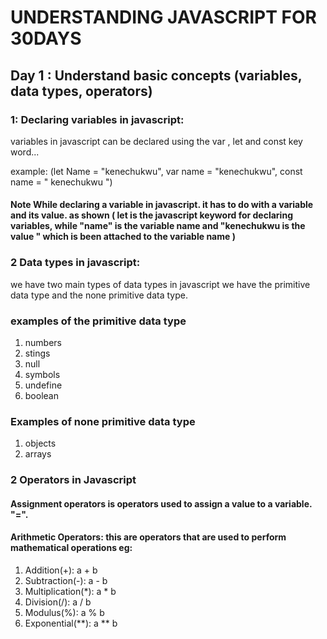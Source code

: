 # UNDERSTANDING JAVASCRIPT FOR 30DAYS 

## Day 1 : Understand basic concepts (variables, data types, operators)

### 1: Declaring variables in javascript:

variables in javascript can be declared using the var , let and const key word...

example: (let  Name = "kenechukwu", var name = "kenechukwu", const name = " kenechukwu ")

#### Note While declaring a variable in javascript. it has to do with a variable and its value. as shown ( let is the javascript keyword for declaring variables, while "name" is the variable name and "kenechukwu is the value " which is been attached to the variable name )

### 2 Data types in javascript:

we have two main types of data types in javascript we have the primitive data type and the none primitive data type. 

### examples of the primitive data type  
1. numbers
2. stings 
3. null
4. symbols 
5. undefine 
6. boolean 

### Examples of none primitive data type
1. objects 
2. arrays 

### 2 Operators in Javascript 
#### Assignment operators is operators used to assign a value to a variable. "=".

#### Arithmetic Operators: this are operators that are used to perform mathematical operations eg: 
1. Addition(+): a + b
2. Subtraction(-): a - b
3. Multiplication(*): a * b
4. Division(/): a / b
5. Modulus(%): a % b
6. Exponential(**): a ** b


